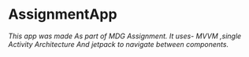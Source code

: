 # AssignmentApp
*This app was made As part of MDG Assignment. It uses- MVVM ,single Activity Architecture And jetpack to navigate between components.*


